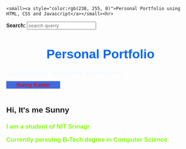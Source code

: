 <!DOCTYPE html>
<html lang="en">
<head>
    <meta charset="UTF-8">
    <title>Personal Porfolio</title>
    <style type="text/css">
        body {font-family:arial,sans-serif}
        nav {font-weight:bold;
        color:rgb(228,13,13);
        border:2px solid royalblue; text-align:center;
        width:10em;
        background-color:royalblue}
        nav ul {display:none;list-style:none;margin:0;padding:0;}
        nav:hover ul {display:block}
        nav ul li {border-top:2px solid royalblue;
        background-color:rgb(226,16,16);
        width:10em;color:black;}
        nav ul li:hover {background-color:powderblue;}
        a {text-decoration: none;}
    </style>
</head>
<body style="background-image: url(images/xyz.jpg); background-repeat: no-repeat; background-size:cover; background-attachment:scroll;">

    <small><a style="color:rgb(238, 255, 0)">Personal Portfolio using HTML, CSS and Javascript</a></small><hr>
<b>Search:</b>
<input type="search" placeholder="search querry" />
    <center><big><h1 style="color:rgb(0, 102, 255)">Personal Portfolio</h1></big></center>
    <a style="color:aliceblue">Drag the cursor at "Sunny Kumar" for more details.</a>
<nav>Sunny Kumar
<ul>
<li><a href="portfolio.html">Home</a></li>
<li><a href="About_Myself.html" target="_blank">About</a></li>
<li><a href="mailto:sunnykumar71845@gmail.com?subject=comments/querries" title="Feel Free to Ask Questions">Contact</a><li>
<li><a href="#">Blog</a></li>
<li><b>Rate the Portfolio</b>
    <select name="Rating">
        <option selected>Amazing</option>
        <option>10</option>
        <option>9</option>
        <option>8</option>
        <option>7</option>
        <option>6</option>
        <option>6</option>
        <option>5</option>
        <option>4</option>
        <option>3</option>
        <option>2</option>
        <option>1</option>
        <option>Awful</option>
    </select></li>
</ul>
</nav><br>
    <h2 class="hero_title">Hi, It's me Sunny</h2>
    <h3 style="color:chartreuse"><p1>I am a student of NIT Srinagr</p1>
    <p>Currently persuing B-Tech degree in Computer Science</p>
    </p></h3>
</body>
</html>
